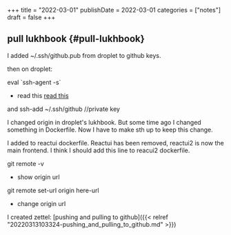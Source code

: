 +++
title = "2022-03-01"
publishDate = 2022-03-01
categories = ["notes"]
draft = false
+++

## pull lukhbook {#pull-lukhbook}

I added ~/.ssh/github.pub from droplet to github keys.

then on droplet:

eval \`ssh-agent -s\`

-   read this [read this](https://stackoverflow.com/questions/17846529/could-not-open-a-connection-to-your-authentication-agent)

and ssh-add ~/.ssh/github    //private key

I changed origin in droplet's lukhbook.
But some time ago I changed something in Dockerfile.
Now I have to make sth up to keep this change.

I added
to reactui dockerfile.
Reactui has been removed,  reactui2 is now the main frontend.
I think I should add this line to reacui2 dockerfile.

git remote -v

-   show origin url

git remote set-url origin here-url

-   change origin url

I created zettel: [pushing and pulling to github]({{< relref "20220313103324-pushing_and_pulling_to_github.md" >}})